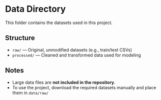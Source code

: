 # Data Directory

This folder contains the datasets used in this project.

## Structure

- `raw/` — Original, unmodified datasets (e.g., train/test CSVs)
- `processed/` — Cleaned and transformed data used for modeling

## Notes

- Large data files are **not included in the repository**.
- To use the project, download the required datasets manually and place them in `data/raw/`
